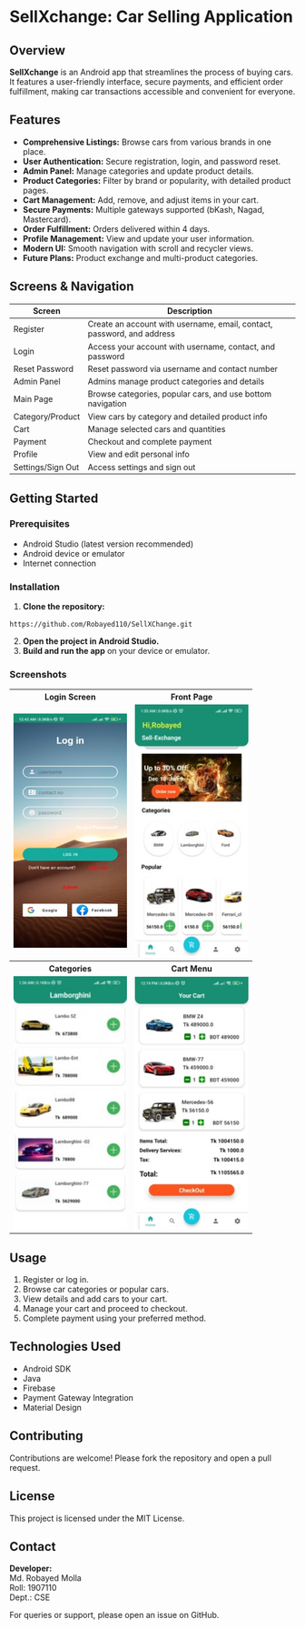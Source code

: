 # SellXchange: Car Selling Application

## Overview

**SellXchange** is an Android app that streamlines the process of buying cars. It features a user-friendly interface, secure payments, and efficient order fulfillment, making car transactions accessible and convenient for everyone.

## Features

- **Comprehensive Listings:** Browse cars from various brands in one place.
- **User Authentication:** Secure registration, login, and password reset.
- **Admin Panel:** Manage categories and update product details.
- **Product Categories:** Filter by brand or popularity, with detailed product pages.
- **Cart Management:** Add, remove, and adjust items in your cart.
- **Secure Payments:** Multiple gateways supported (bKash, Nagad, Mastercard).
- **Order Fulfillment:** Orders delivered within 4 days.
- **Profile Management:** View and update your user information.
- **Modern UI:** Smooth navigation with scroll and recycler views.
- **Future Plans:** Product exchange and multi-product categories.

## Screens & Navigation

| Screen            | Description                                                           |
|-------------------|-----------------------------------------------------------------------|
| Register          | Create an account with username, email, contact, password, and address|
| Login             | Access your account with username, contact, and password              |
| Reset Password    | Reset password via username and contact number                        |
| Admin Panel       | Admins manage product categories and details                          |
| Main Page         | Browse categories, popular cars, and use bottom navigation            |
| Category/Product  | View cars by category and detailed product info                       |
| Cart              | Manage selected cars and quantities                                   |
| Payment           | Checkout and complete payment                                         |
| Profile           | View and edit personal info                                           |
| Settings/Sign Out | Access settings and sign out                                          |

## Getting Started

### Prerequisites

- Android Studio (latest version recommended)
- Android device or emulator
- Internet connection

### Installation

1. **Clone the repository:**
```
https://github.com/Robayed110/SellXChange.git

```
2. **Open the project in Android Studio.**
3. **Build and run the app** on your device or emulator.

### Screenshots

<table>
  <tr>
    <th>Login Screen</th>
    <th>Front Page</th>
  </tr>
  <tr>
    <td><img src="Photo/login.jpg" width="200"/></td>
    <td><img src="Photo/Frontpage.jpg" width="200"/></td>
  </tr>
  <tr>
    <th>Categories</th>
    <th>Cart Menu</th>
  </tr>
  <tr>
    <td><img src="Photo/Categories.jpg" width="200"/></td>
    <td><img src="Photo/Cart_menu.jpg" width="200"/></td>
  </tr>
</table>






## Usage

1. Register or log in.
2. Browse car categories or popular cars.
3. View details and add cars to your cart.
4. Manage your cart and proceed to checkout.
5. Complete payment using your preferred method.


## Technologies Used

- Android SDK
- Java
- Firebase
- Payment Gateway Integration
- Material Design

## Contributing

Contributions are welcome! Please fork the repository and open a pull request.

## License

This project is licensed under the MIT License.

## Contact

**Developer:**  
Md. Robayed Molla  
Roll: 1907110  
Dept.: CSE

For queries or support, please open an issue on GitHub.


